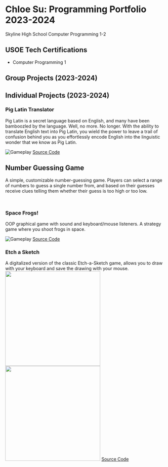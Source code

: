 # Chloe Su: Programming Portfolio 2023-2024
Skyline High School Computer Programming 1-2


## USOE Tech Certifications
* Computer Programming 1


## Group Projects (2023-2024)


## Individual Projects (2023-2024)

### Pig Latin Translator
Pig Latin is a secret language based on English, and many have been bamboozled  by the language. Well, no more. No longer. With the ability to translate English text into Pig Latin, you wield the power to leave a trail of confusion behind you as you effortlessly encode English into the linguistic wonder that we know as Pig Latin.

![Gameplay](https://github.com/akiaxin/programming/blob/main/images/piglatin1.png)
[Source Code](https://github.com/akiaxin/programming/blob/main/src/piglatin.py)


## Number Guessing Game
A simple, customizable number-guessing game. Players can select a range of numbers to guess a single number from, and based on their guesses receive clues telling them whether their guess is too high or too low.

![]()
[]()


![]()
[]()

### Space Frogs!
OOP graphical game with sound and keyboard/mouse listeners. A strategy game where you shoot frogs in space.

![Gameplay](https://github.com/akiaxin/programming/blob/main/images/spacefrogs1.png)
[Source Code](https://github.com/akiaxin/programming/blob/main/src/SpaceFrogs.zip)


### Etch a Sketch
A digitalized version of the classic Etch-a-Sketch game, allows you to draw with your keyboard and save the drawing with your mouse.
<img src="https://github.com/akiaxin/programming/blob/main/images/etchasketch1.png" width="300"> <img src="https://github.com/akiaxin/programming/blob/main/images/etchasketch2.png" width="300">
[Source Code](https://github.com/akiaxin/programming/blob/main/src/EtchASketch.zip)
